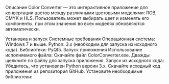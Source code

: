 Описание
Color Converter — это интерактивное приложение для конвертации цветов между различными цветовыми моделями: RGB, CMYK и HLS. Пользователь может выбирать цвет и изменять его компоненты, при этом значения во всех моделях обновляются автоматически.

Установка и запуск
Системные требования
Операционная система: Windows 7 и выше.
Python: 3.x (необходим для запуска из исходного кода).
Библиотеки: PyQt5.
Запуск приложения
Использование исполняемого файла:
Скачайте файл ColorConverter.exe.
Дважды щелкните по файлу для запуска приложения.
Запуск из исходного кода:
Убедитесь, что установлен Python версии 3.x.
Скачайте исходный код приложения из репозитория GitHub.
Установите необходимые библиотеки:
